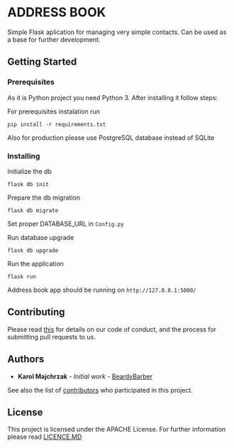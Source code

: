 # ADDRESS BOOK

Simple Flask aplication for managing very simple contacts. Can be used as a base for further development. 

## Getting Started



### Prerequisites

As it is Python project you need Python 3. After installing it follow steps:

For prerequisites instalation run 

```
pip install -r requirements.txt
```

Also for production please use PostgreSQL database instead of SQLite

### Installing


Initialize the db

```
flask db init
```

Prepare the db migration

```
flask db migrate
```

Set proper DATABASE_URL in `Config.py`


Run database upgrade
```
flask db upgrade
```

Run the application

```
flask run
```

Address book app should be running on `http://127.0.0.1:5000/ `


## Contributing

Please read [this](https://www.contributor-covenant.org/version/1/4/code-of-conduct) for details on our code of conduct, and the process for submitting pull requests to us.


## Authors

* **Karol Majchrzak** - *Initial work* - [BeardyBarber](https://github.com/BeardyBarber)

See also the list of [contributors](https://github.com/BeardyBarber/AddressBook/contributors) who participated in this project.

## License

This project is licensed under the APACHE License. For further information please read [LICENCE.MD](https://github.com/BeardyBarber/AddressBook/blob/master/LICENSE) 
